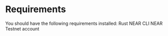 # Requirements
You should have the following requirements installed:
    Rust 
    NEAR CLI
    NEAR Testnet account 